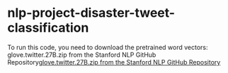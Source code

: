 # nlp-project-disaster-tweet-classification

To run this code, you need to download the pretrained word vectors:  glove.twitter.27B.zip from the Stanford NLP GitHub Repository[glove.twitter.27B.zip from the Stanford NLP GitHub Repository](https://github.com/stanfordnlp/GloVe)
